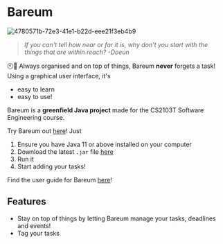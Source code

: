 # Bareum
![4780571b-72e3-41e1-b22d-eee21f3eb4b9](https://github.com/nus-cs2103-AY2324S1/ip/assets/101786124/1c5cfa9b-cd0a-4389-9c0f-cdb0667b2538)
> _If you can't tell how near or far it is, why don't you start with the things that are within reach?
-Doeun_

🕙💯 Always organised and on top of things, Bareum **never** forgets a task! Using a graphical user interface, it's
- easy to learn
- easy to use!

Bareum is a **greenfield Java project** made for the CS2103T Software Engineering course.

Try Bareum out [here](https://github.com/lunaroddity/ip)! Just
1. Ensure you have Java 11 or above installed on your computer
2. Download the latest `.jar` file [here](https://github.com/lunaroddity/ip/releases)
3. Run it
4. Start adding your tasks!

Find the user guide for Bareum [here](https://lunaroddity.github.io/ip/)!

## Features
- Stay on top of things by letting Bareum manage your tasks, deadlines and events!
- Tag your tasks

